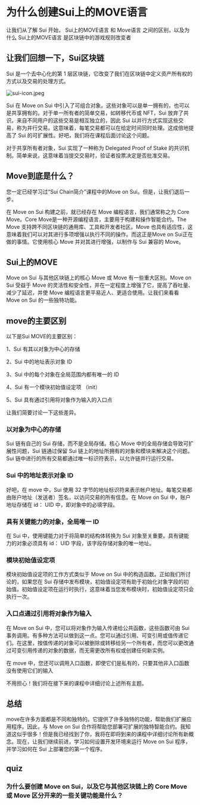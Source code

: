 # 为什么创建Sui上的MOVE语言

让我们从了解 Sui 开始， Sui上的MOVE语言 和 Move语言 之间的区别，以及为什么 Sui上的MOVE语言 是区块链中的游戏规则改变者

## 让我们回想一下，Sui区块链

Sui 是一个去中心化的第 1 层区块链，它改变了我们在区块链中定义资产所有权的方式以及交易的处理方式。

![sui-icon.jpeg](https://github.com/0xmetaschool/Learning-Projects/blob/main/assests_for_all/assets_for_sui_c2/Why%20Move%20on%20Sui%20was%20Created/sui-icon.jpeg?raw=true)

Sui 在 Move on Sui 中引入了可组合对象。这些对象可以是单一拥有的，也可以是共享拥有的。对于单一所有者的简单交易，如转移代币或 NFT，Sui 放弃了共识。来自不同用户的这些交易是相互独立的，因此 Sui 以并行方式实现这些交易，称为并行交易。这意味着，每笔交易都可以在给定时间同时处理。这成倍地提高了 Sui 的可扩展性。好吧，我们将在课程后面讨论这个问题。

对于共享所有者对象，Sui 实现了一种称为 Delegated Proof of Stake 的共识机制。简单来说，这意味着当提交交易时，验证者投票决定是否批准交易。

## Move到底是什么？

您一定已经学习过“Sui Chain简介”课程中的Move on Sui。但是，让我们退后一步。

在 Move on Sui 构建之前，就已经存在 Move 编程语言，我们通常称之为 Core Move。Core Move是一种开源编程语言，主要用于构建和操作智能合约。The Move 支持跨不同区块链的通用库、工具和开发者社区。Move 也具有适应性，这意味着我们可以对其进行多项增强以执行不同的操作。而这正是Move on Sui正在做的事情。它使用核心 Move 并对其进行增强，以制作与 Sui 兼容的 Move。

## Sui上的MOVE

Move on Sui 与其他区块链上的核心 Move 或 Move 有一些重大区别。Move on Sui 受益于 Move 的灵活性和安全性，并在一定程度上增强了它，提高了吞吐量、减少了延迟，并使 Move 编程语言更平易近人、更适合使用。让我们来看看 Move on Sui 的一些独特功能。



## move的主要区别

以下是Sui  MOVE的主要区别：

1、Sui 有其以对象为中心的存储

2、Sui 中的地址表示对象 ID

3、Sui 中的每个对象在全局范围内都有唯一的 ID

4、Sui 有一个模块初始值设定项 （init）

5、Sui 具有通过引用将对象作为输入的入口点

让我们简要讨论一下这些差异。

### 以对象为中心的存储

Sui 链有自己的 Sui 存储，而不是全局存储。核心 Move 中的全局存储会导致可扩展性问题，Sui 链通过保留 Sui 链上的地址所拥有的对象和模块来解决这个问题。Sui 链中进行的所有交易都通过唯一标识符表示，以允许链并行运行交易。

### Sui 中的地址表示对象 ID

好吧，在 move 中，Sui 使用 32 字节的地址标识符来表示帐户地址。每笔交易都由账户地址（发送者）签名，以访问交易的所有信息。在 Move on Sui 中，账户地址存储在 id： UID 中，即对象中的必填字段。

### 具有关键能力的对象，全局唯一 ID

在 Sui 中，使用键能力对于将简单的结构体转换为 Sui 对象至关重要。具有键能力的对象必须具有 id： UID 字段，该字段存储对象的唯一地址。

### 模块初始值设定项

模块初始值设定项的工作方式类似于 Move on Sui 中的构造函数。正如我们所讨论的，如果您在 Sui 存储中发布模块，初始值设定项有助于初始化对象字段的初始值。初始值设定项在运行时执行，这意味着当您发布模块时，初始值设定项只会执行一次。

### 入口点通过引用将对象作为输入

在 Move on Sui 中，您可以将对象作为输入传递给公共函数，这些函数可由 Sui 事务调用。有多种方法可以做到这一点。您可以通过引用、可变引用或值传递它们。在这里，按值传递的对象可以被删除或转移给另一个所有者，而您可以更改通过可变引用传递的对象的数据，而无需更改所有权或创建任何新实例。

在 move 中，您还可以调用入口函数，即使它们是私有的，只要其他非入口函数没有使用它们的输入

不用担心！我们将在接下来的课程中详细讨论上述所有主题。

## 总结

 move在许多方面都是不同和独特的。它提供了许多独特的功能，帮助我们扩展应用程序。因此，与 Move on Sui 合作将帮助您部署可扩展的独特智能合约。我知道这似乎很多！但是我已经找到了你，我将在即将到来的课程中详细讨论所有新概念。现在，让我们继续前进，学习如何设置开发环境来运行 Move on Sui 程序，并学习如何在 Sui 上部署您的第一个程序。

## quiz

### 为什么要创建 Move on Sui，以及它与其他区块链上的 Core Move 或 Move 区分开来的一些关键功能是什么？
